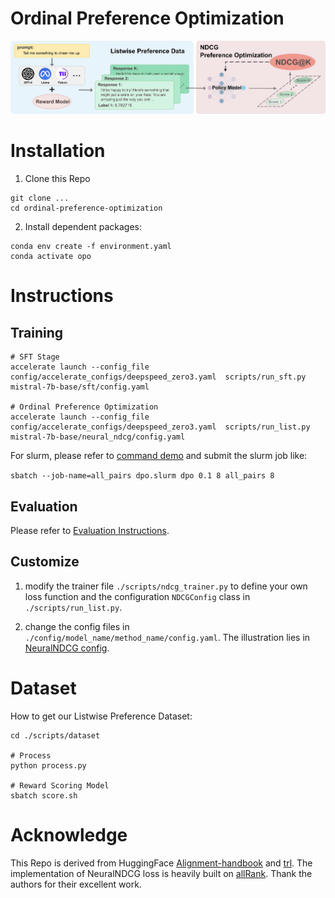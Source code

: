 # Ordinal Preference Optimization
![ill](./assets/illustration.png)

# Installation
1. Clone this Repo
```
git clone ...
cd ordinal-preference-optimization
```

2. Install dependent packages:
```
conda env create -f environment.yaml
conda activate opo
```
# Instructions
## Training
```
# SFT Stage
accelerate launch --config_file config/accelerate_configs/deepspeed_zero3.yaml  scripts/run_sft.py mistral-7b-base/sft/config.yaml 

# Ordinal Preference Optimization
accelerate launch --config_file config/accelerate_configs/deepspeed_zero3.yaml  scripts/run_list.py mistral-7b-base/neural_ndcg/config.yaml 
```

For slurm, please refer to [command demo](./commands/mistral-7b-base/commands.sh) and submit the slurm job like:

`sbatch --job-name=all_pairs dpo.slurm dpo 0.1 8 all_pairs 8`

## Evaluation
Please refer to [Evaluation Instructions](./eval/README.md).

## Customize
1. modify the trainer file `./scripts/ndcg_trainer.py` to define your own loss function and the configuration `NDCGConfig` class in `./scripts/run_list.py`.

2. change the config files in `./config/model_name/method_name/config.yaml`. The illustration lies in [NeuralNDCG config](./config/mistral-7b-base/neural_ndcg/config.yaml).

# Dataset
How to get our Listwise Preference Dataset:

```
cd ./scripts/dataset

# Process
python process.py

# Reward Scoring Model
sbatch score.sh
```

# Acknowledge
This Repo is derived from HuggingFace [Alignment-handbook](https://github.com/huggingface/alignment-handbook) and [trl](https://github.com/huggingface/trl). The implementation of NeuralNDCG loss is heavily built on [allRank](https://github.com/allegro/allRank). Thank the authors for their excellent work.